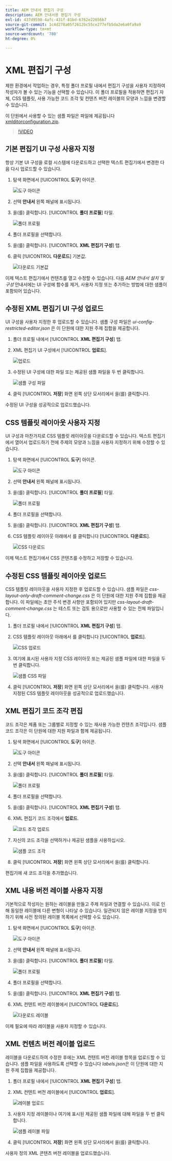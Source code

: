 ```yaml
---
title: AEM 안내서 편집기 구성
description: AEM 안내서용 편집기 구성
exl-id: 437d9598-4afc-431f-81bd-6762e22656b7
source-git-commit: 1c4d278a05f2612bc55ce277efb5da2e6a0fa9a9
workflow-type: tm+mt
source-wordcount: '780'
ht-degree: 0%

---
```


# XML 편집기 구성

제한 환경에서 작업하는 경우, 특정 폴더 프로필 내에서 편집기 구성을 사용자 지정하여 작성자가 볼 수 있는 기능을 선택할 수 있습니다. 이 폴더 프로필을 적용하면 편집기 자체, CSS 템플릿, 사용 가능한 코드 조각 및 컨텐츠 버전 레이블의 모양과 느낌을 변경할 수 있습니다.

이 단원에서 사용할 수 있는 샘플 파일은 파일에 제공됩니다 [xmlditorconfiguration.zip](assets/xmleditorconfiguration.zip).

>[!VIDEO](https://video.tv.adobe.com/v/342762?quality=12&learn=on)

## 기본 편집기 UI 구성 사용자 지정

항상 기본 UI 구성을 로컬 시스템에 다운로드하고 선택한 텍스트 편집기에서 변경한 다음 다시 업로드할 수 있습니다.

1. 탐색 화면에서 [!UICONTROL **도구**] 아이콘.

   ![도구 아이콘](images/reuse/tools-icon.png)

2. 선택 **안내서** 왼쪽 패널에 표시됩니다.

3. 을(를) 클릭합니다. [!UICONTROL **폴더 프로필**] 타일.

   ![폴더 프로필](images/reuse/folder-profiles-tile.png)

4. 폴더 프로필을 선택합니다.

5. 을(를) 클릭합니다. [!UICONTROL **XML 편집기 구성**] 탭.

6. 클릭 [!UICONTROL **다운로드**] 기본값.

   ![다운로드 기본값](images/lesson-4/download-default.png)

이제 텍스트 편집기에서 컨텐츠를 열고 수정할 수 있습니다. 다음 _AEM 안내서 설치 및 구성_ 안내서에는 UI 구성에 함수를 제거, 사용자 지정 또는 추가하는 방법에 대한 샘플이 포함되어 있습니다.

## 수정된 XML 편집기 UI 구성 업로드

UI 구성을 사용자 지정한 후 업로드할 수 있습니다. 샘플 구성 파일은 _ui-config-restricted-editor.json_ 은 이 단원에 대한 지원 주제 집합을 제공합니다.

1. 폴더 프로필 내에서 [!UICONTROL **XML 편집기 구성**] 탭.

2. XML 편집기 UI 구성에서 [!UICONTROL **업로드**].

   ![업로드](images/lesson-4/upload.png)

3. 수정된 UI 구성에 대한 파일 또는 제공된 샘플 파일을 두 번 클릭합니다.

   ![샘플 구성 파일](images/lesson-4/sample-config-file.png)

4. 클릭 [!UICONTROL **저장**] 화면 왼쪽 상단 모서리에서 을(를) 클릭합니다.

수정된 UI 구성을 성공적으로 업로드했습니다.

## CSS 템플릿 레이아웃 사용자 지정

UI 구성과 마찬가지로 CSS 템플릿 레이아웃을 다운로드할 수 있습니다. 텍스트 편집기에서 열어서 업로드하기 전에 주제의 모양과 느낌을 사용자 지정하기 위해 수정할 수 있습니다.

1. 탐색 화면에서 [!UICONTROL **도구**] 아이콘.

   ![도구 아이콘](images/reuse/tools-icon.png)

2. 선택 **안내서** 왼쪽 패널에 표시됩니다.

3. 을(를) 클릭합니다. [!UICONTROL **폴더 프로필**] 타일.

   ![폴더 프로필](images/reuse/folder-profiles-tile.png)

4. 폴더 프로필을 선택합니다.

5. 을(를) 클릭합니다. [!UICONTROL **XML 편집기 구성**] 탭.

6. CSS 템플릿 레이아웃 아래에서 를 클릭합니다 [!UICONTROL **다운로드**].

   ![CSS 다운로드](images/lesson-4/download-css.png)

이제 텍스트 편집기에서 CSS 콘텐츠를 수정하고 저장할 수 있습니다.

## 수정된 CSS 템플릿 레이아웃 업로드

CSS 템플릿 레이아웃을 사용자 지정한 후 업로드할 수 있습니다. 샘플 파일은 _css-layout-only-draft-comment-change.css_ 은 이 단원에 대한 지원 주제 집합을 제공합니다. 이 파일에는 초안 주석 변경 사항만 포함되어 있지만 _css-layout-draft-comment-change.css_ 는 테스트 또는 검토 용으로만 사용할 수 있는 전체 파일입니다.

1. 폴더 프로필 내에서 [!UICONTROL **XML 편집기 구성**] 탭.

2. CSS 템플릿 레이아웃 아래에서 를 클릭합니다 [!UICONTROL **업로드**].

   ![CSS 업로드](images/lesson-4/upload-css.png)

3. 여기에 표시된 사용자 지정 CSS 레이아웃 또는 제공된 샘플 파일에 대한 파일을 두 번 클릭합니다.

   ![샘플 CSS 파일](images/lesson-4/sample-css-file.png)

4. 클릭 [!UICONTROL **저장**] 화면 왼쪽 상단 모서리에서 을(를) 클릭합니다.
사용자 지정된 CSS 템플릿 레이아웃을 성공적으로 업로드했습니다.

## XML 편집기 코드 조각 편집

코드 조각은 제품 또는 그룹별로 지정할 수 있는 재사용 가능한 컨텐츠 조각입니다. 샘플 코드 조각은 이 단원에 대한 지원 파일과 함께 제공됩니다.

1. 탐색 화면에서 [!UICONTROL **도구**] 아이콘.

   ![도구 아이콘](images/reuse/tools-icon.png)

2. 선택 **안내서** 왼쪽 패널에 표시됩니다.

3. 을(를) 클릭합니다. [!UICONTROL **폴더 프로필**] 타일.

   ![폴더 프로필](images/reuse/folder-profiles-tile.png)

4. 폴더 프로필을 선택합니다.

5. 을(를) 클릭합니다. [!UICONTROL **XML 편집기 구성**] 탭.

6. XML 편집기 코드 조각에서 **업로드**.

   ![코드 조각 업로드](images/lesson-4/upload-snippets.png)

7. 자신의 코드 조각을 선택하거나 제공된 샘플을 사용하십시오.

   ![샘플 코드 조각](images/lesson-4/sample-snippet.png)

8. 클릭 [!UICONTROL **저장**] 화면 왼쪽 상단 모서리에서 을(를) 클릭합니다.

편집기에 새 코드 조각을 추가했습니다.

## XML 내용 버전 레이블 사용자 지정

기본적으로 작성자는 원하는 레이블을 만들고 주제 파일과 연결할 수 있습니다. 이로 인해 동일한 레이블에 다른 변형이 나타날 수 있습니다. 일관되지 않은 레이블 지정을 방지하기 위해 사전 정의된 레이블 목록에서 선택할 수도 있습니다.

1. 탐색 화면에서 [!UICONTROL **도구**] 아이콘.

   ![도구 아이콘](images/reuse/tools-icon.png)

2. 선택 **안내서** 왼쪽 패널에 표시됩니다.

3. 을(를) 클릭합니다. [!UICONTROL **폴더 프로필**] 타일.

   ![폴더 프로필](images/reuse/folder-profiles-tile.png)

4. 폴더 프로필을 선택합니다.

5. 을(를) 클릭합니다. [!UICONTROL **XML 편집기 구성**] 탭.

6. XML 컨텐트 버전 레이블에서 [!UICONTROL **다운로드**].

   ![다운로드 레이블](images/lesson-4/download-labels.png)

이제 필요에 따라 레이블을 사용자 지정할 수 있습니다.

## XML 컨텐츠 버전 레이블 업로드

레이블을 다운로드하여 수정한 후에는 XML 컨텐트 버전 레이블 항목을 업로드할 수 있습니다. 샘플 파일을 사용하도록 선택할 수 있습니다 _labels.json_&#x200B;은 이 단원에 대한 지원 주제 집합을 제공합니다.

1. 폴더 프로필 내에서 [!UICONTROL **XML 편집기 구성**] 탭.

2. XML 컨텐트 버전 레이블에서 [!UICONTROL **업로드**].

   ![레이블 업로드](images/lesson-4/upload-labels.png)

3. 사용자 지정 레이블이나 여기에 표시된 제공된 샘플 파일에 대해 파일을 두 번 클릭합니다.

   ![샘플 레이블 파일](images/lesson-4/sample-labels-file.png)

4. 클릭 [!UICONTROL **저장**] 화면 왼쪽 상단 모서리에서 을(를) 클릭합니다.

사용자 정의 XML 콘텐츠 버전 레이블을 업로드했습니다.
